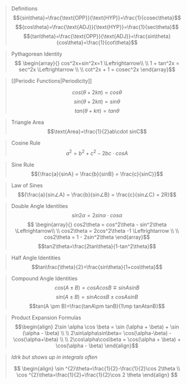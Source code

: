 > Definitions
> $${sin\theta}=\frac{\text{OPP}}{\text{HYP}}=\frac{1}{cosec\theta}$$
> $${cos\theta}=\frac{\text{ADJ}}{\text{HYP}}=\frac{1}{sec\theta}$$
> $${tan\theta}=\frac{\text{OPP}}{\text{ADJ}}=\frac{sin\theta}{cos\theta}=\frac{1}{cot\theta}$$

> Pythagorean Identity
>$$
 \begin{array}{}
 cos^2x+sin^2x=1 \Leftrightarrow\\ \\
 1 + tan^2x = sec^2x \Leftrightarrow \\ \\
 cot^2x + 1 = cosec^2x
 \end{array}$$
 

> [[Periodic Functions|Periodicity]]
> 
> $$cos(\theta + 2k\pi)=cos\theta$$
> $$sin(\theta + 2k\pi)=sin\theta$$
> $$tan(\theta + k\pi)=tan\theta$$

> Triangle Area
> $$\text{Area}=\frac{1}{2}ab\cdot sinC$$

> Cosine Rule
> $$a^2=b^2+c^2-2bc\cdot cosA$$

> Sine Rule
> $${\frac{a}{sinA} = \frac{b}{sinB} = \frac{c}{sinC}}$$

> Law of Sines
> $${\frac{a}{sin∠A} = \frac{b}{sin∠B} = \frac{c}{sin∠C} = 2R}$$


> Double Angle Identities
> $${sin2\alpha = 2sin\alpha \cdot cos\alpha}$$
> $$
 \begin{array}{}
 cos2\theta = cos^2\theta - sin^2\theta \Leftrightarrow\\ \\
 cos2\theta = 2cos^2\theta -1 \Leftrightarrow \\ \\
 cos2\theta = 1 - 2sin^2\theta
 \end{array}$$
> $$tan2\theta=\frac{2tan\theta}{1-tan^2\theta}$$

> Half Angle Identities
> $$tan\frac{\theta}{2}=\frac{sin\theta}{1+cos\theta}$$

> Compound Angle Identities
> $$cos(A\pm B)=cosAcosB\mp sinAsinB$$
> $$sin(A\pm B)=sinAcosB \pm cosAsinB$$
> $$tan(A \pm B)=\frac{tanA\pm tanB}{1\mp tanAtanB}$$

> Product Expansion Formulas
>$$\begin{align}
2\sin \alpha \cos \beta = \sin (\alpha + \beta) + \sin (\alpha - \beta) \\ \\
2\sin\alpha\sin\beta= \cos(\alpha-\beta) - \cos(\alpha+\beta) \\ \\ 
2\cos\alpha\cos\beta = \cos(\alpha + \beta) + \cos(\alpha - \beta)
\end{align}$$

> *Idrk but shows up in integrals often*
> 
>$$
\begin{align}
\sin ^{2}\theta=\frac{1}{2}-\frac{1}{2}\cos 2\theta \\
\cos ^{2}\theta=\frac{1}{2}+\frac{1}{2}\cos 2 \theta
\end{align}
$$

